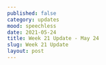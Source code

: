 ```yaml
---
published: false
category: updates
mood: speechless
date: 2021-05-24
title: Week 21 Update - May 24
slug: Week 21 Update
layout: post
---
```






    